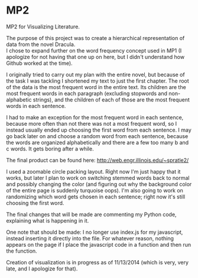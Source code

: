 MP2
==========

MP2 for Visualizing Literature.

The purpose of this project was to create a hierarchical representation of data from the novel Dracula.  
I chose to expand further on the word frequency concept used in MP1 (I apologize for not having that one up
on here, but I didn't understand how Github worked at the time).  

I originally tried to carry out my plan with the entire novel, but because of the task I was tackling
I shortened my text to just the first chapter.  The root of the data is the most frequent word in the entire
text.  Its children are the most frequent words in each paragraph (excluding stopwords and non-alphabetic
strings), and the children of each of those are the most frequent words in each sentence.

I had to make an exception for the most frequent word in each sentence, because more often than not there was
not a most frequent word, so I instead usually ended up choosing the first word from each sentence.  I may go 
back later on and choose a random word from each sentence, because the words are organized alphabetically and there
are a few too many b and c words.  It gets boring after a while.

The final product can be found here: http://web.engr.illinois.edu/~spratle2/

I used a zoomable circle packing layout.  Right now I'm just happy that it works, but later I plan to work on
switching stemmed words back to normal and possibly changing the color (and figuring out why the background color of the entire page is suddenly turquoise oops).  I'm also going to work on randomizing which word gets chosen in each sentence; right now it's still choosing the first word.  

The final changes that will be made are commenting my Python code, explaining what is happening in it.

One note that should be made: I no longer use index.js for my javascript, instead inserting it directly into the file.  For whatever reason, nothing appears on the page if I place the javascript code in a function and then run the function.

Creation of visualization is in progress as of 11/13/2014 (which is very, very late, and I apologize for that).

